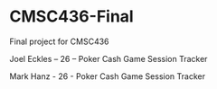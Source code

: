 # CMSC436-Final
Final project for CMSC436

Joel Eckles – 26 – Poker Cash Game Session Tracker

Mark Hanz - 26 - Poker Cash Game Session Tracker
